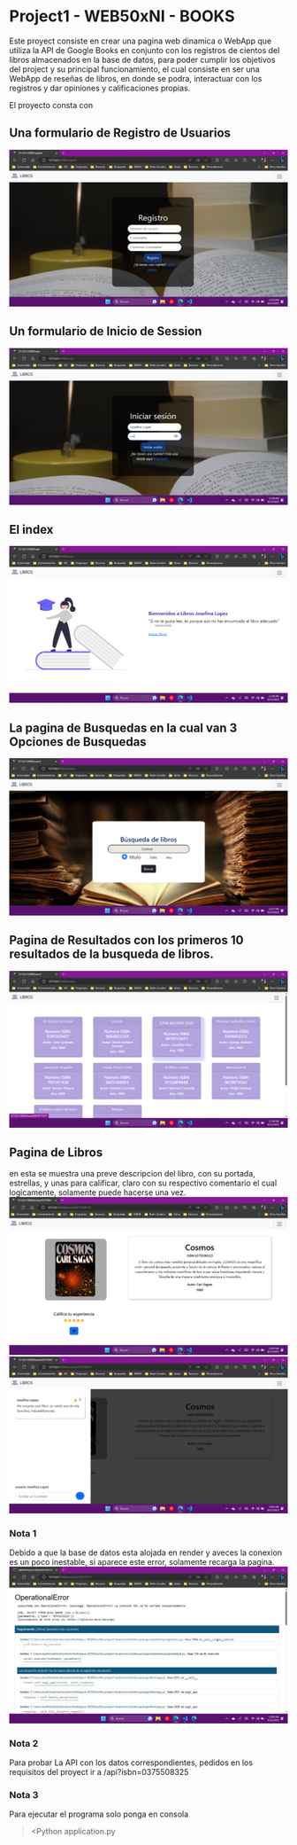 # Project1 - WEB50xNI - BOOKS 
Este proyect consiste en crear una pagina web dinamica o WebApp que utiliza la API de Google Books en conjunto
con los registros de cientos del libros almacenados en la base de datos, para poder cumplir los objetivos
del project y su principal funcionamiento, el cual consiste en ser una WebApp de reseñas de libros, en donde se podra,
interactuar con los registros y dar opiniones y calificaciones propias. 

El proyecto consta con 

## Una formulario de Registro de Usuarios 
![Alt text](static/img-readme/image.png)
## Un formulario de Inicio de Session 
![Alt text](static/img-readme/image-1.png)
## El index
 ![Alt text](static/img-readme/image-2.png)
## La pagina de Busquedas en la cual van 3 Opciones de Busquedas
![Alt text](static/img-readme/image-3.png)
## Pagina de Resultados con los primeros 10 resultados de la busqueda de libros.
![Alt text](static/img-readme/image-4.png)
## Pagina de Libros  
en esta se muestra una preve descripcion del libro, con su portada, 
estrellas, y unas para calificar, claro con su respectivo comentario el cual logicamente, solamente 
puede hacerse una vez.
![Alt text](static/img-readme/image-5.png)
![Alt text](static/img-readme/image-6.png)



### Nota 1
Debido a que la base de datos esta alojada en render y aveces la conexion es un poco inestable, 
si aparece este error, solamente recarga la pagina.
![Alt text](image.png)

### Nota 2
Para probar La API  con los datos correspondientes, pedidos en los requisitos del proyect  ir a 
/api?isbn=0375508325

### Nota 3
Para ejecutar el programa solo ponga en consola 
> <Python application.py

